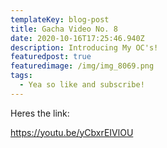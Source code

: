 ```yaml
---
templateKey: blog-post
title: Gacha Video No. 8
date: 2020-10-16T17:25:46.940Z
description: Introducing My OC's!
featuredpost: true
featuredimage: /img/img_8069.png
tags:
  - Yea so like and subscribe!
---
```

Heres the link:

https://youtu.be/yCbxrEIVlOU
